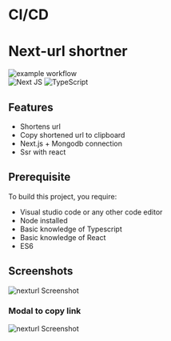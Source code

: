 # CI/CD


# Next-url shortner
![example workflow](https://github.com/chuddyjoachim/next-url/actions/workflows/deploy.yml/badge.svg)
</br>
![Next JS](https://img.shields.io/badge/Next-black?style=for-the-badge&logo=next.js&logoColor=white)  ![TypeScript](https://img.shields.io/badge/typescript-%23007ACC.svg?style=for-the-badge&logo=typescript&logoColor=white)

## Features
* Shortens url
* Copy shortened url to clipboard
* Next.js + Mongodb connection
* Ssr with react

## Prerequisite
To build this project, you require:
- Visual studio code or any other code editor
- Node installed
- Basic knowledge of Typescript
- Basic knowledge of React
- ES6


## Screenshots

![nexturl Screenshot](https://github.com/chuddyjoachim/next-url/blob/main/assets/screenshots/NEXT-URL-SCREENSHOT.png?raw=true)

### Modal to copy link
![nexturl Screenshot](https://github.com/chuddyjoachim/next-url/blob/main/assets/screenshots/NEXT-URL-SCREENSHOT2.png?raw=true)
